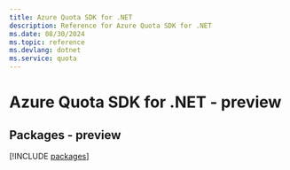 ```yaml
---
title: Azure Quota SDK for .NET
description: Reference for Azure Quota SDK for .NET
ms.date: 08/30/2024
ms.topic: reference
ms.devlang: dotnet
ms.service: quota
---
```

# Azure Quota SDK for .NET - preview
## Packages - preview
[!INCLUDE [packages](quota-index.md)]